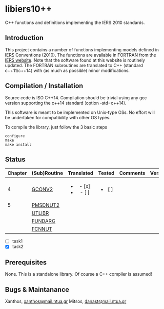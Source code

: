 # libiers10++
C++ functions and definitions implementing the IERS 2010 standards.

## Introduction
This project contains a number of functions implementing models defined in
IERS Conventions (2010). The functions are available in FORTRAN from the [IERS website](http://maia.usno.navy.mil/conv2010/software.html). Note that the
software found at this website is routinely updated.
The FORTRAN subroutines are translated to C++ (standard c++11/c++14) with (as much as
possible) minor modifications.

## Compilation / Installation
Source code is ISO C++14. Compilation should be trivial using any gcc version 
supporting the c++14 standard (option -std=c++14).

This software is meant to be implemented on Unix-type OSs. No effort will be
undertaken for compatibility with other OS types.

To compile the library, just follow the 3 basic steps
```
configure
make
make install
```

## Status


| Chapter | (Sub)Routine | Translated | Tested | Comments | Version |
|:--------|:-------------|:----------:|:------:|:---------|:--------|
| 4       | [GCONV2](http://maia.usno.navy.mil/conv2010/chapter4/GCONV2.F)|<ul><li>- [x] </li><li>- [ ] </li></ul>|<ul><li>[ ]</li></ul>| | |
| 5       | [PMSDNUT2](http://maia.usno.navy.mil/conv2010/convupdt/chapter5/PMSDNUT2.F) ||| | |
|         | [UTLIBR](http://maia.usno.navy.mil/conv2010/chapter5/UTLIBR.F)  ||| | |
|         | [FUNDARG](http://maia.usno.navy.mil/conv2010/chapter5/FUNDARG.F) ||| | |
|         | [FCNNUT](http://maia.usno.navy.mil/conv2010/convupdt/chapter5/FCNNUT.F) ||| | |


- [ ] task1
- [x] task2

## Prerequisites
None. This is a standalone library. Of course a C++ compiler is assumed!

## Bugs & Maintanance
Xanthos, xanthos@mail.ntua.gr
Mitsos, danast@mail.ntua.gr
